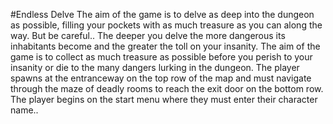 #Endless Delve
The aim of the game is to delve as deep into the dungeon as possible, filling your pockets with as much treasure as you can along the way. But be careful.. The deeper you delve the more dangerous its inhabitants become and the greater the toll on your insanity. The aim of the game is to collect as much treasure as possible before you perish to your insanity or die to the many dangers lurking in the dungeon.
The player spawns at the entranceway on the top row of the map and must navigate through the maze of deadly rooms to reach the exit door on the bottom row.
The player begins on the start menu where they must enter their character name..

